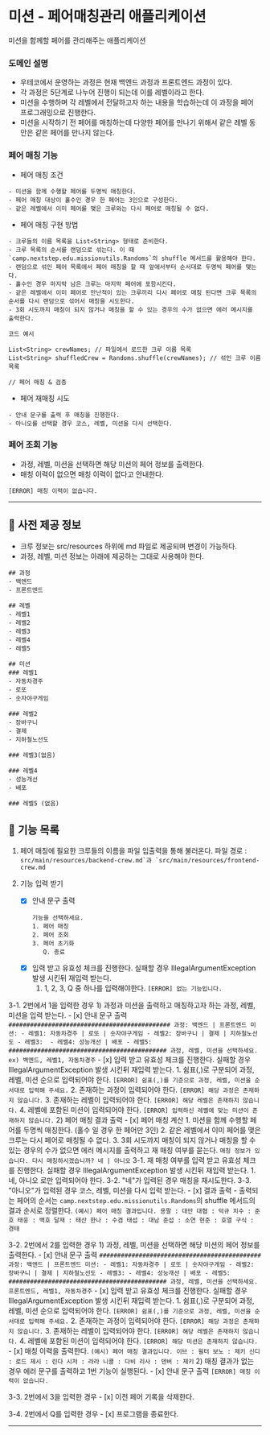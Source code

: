 # 미션 - 페어매칭관리 애플리케이션
미션을 함께할 페어를 관리해주는 애플리케이션

### 도메인 설명
- 우테코에서 운영하는 과정은 현재 백엔드 과정과 프론트엔드 과정이 있다.
- 각 과정은 5단계로 나누어 진행이 되는데 이를 레벨이라고 한다.
- 미션을 수행하며 각 레벨에서 전달하고자 하는 내용을 학습하는데 이 과정을 페어 프로그래밍으로 진행한다.
- 미션을 시작하기 전 페어를 매칭하는데 다양한 페어를 만나기 위해서 같은 레벨 동안은 같은 페어를 만나지 않는다.

### 페어 매칭 기능
- 페어 매칭 조건
```
- 미션을 함께 수행할 페어를 두명씩 매칭한다.
- 페어 매칭 대상이 홀수인 경우 한 페어는 3인으로 구성한다. 
- 같은 레벨에서 이미 페어를 맺은 크루와는 다시 페어로 매칭될 수 없다.
```

- 페어 매칭 구현 방법
```
- 크루들의 이름 목록을 List<String> 형태로 준비한다.
- 크루 목록의 순서를 랜덤으로 섞는다. 이 때 `camp.nextstep.edu.missionutils.Randoms`의 shuffle 메서드를 활용해야 한다.
- 랜덤으로 섞인 페어 목록에서 페어 매칭을 할 때 앞에서부터 순서대로 두명씩 페어를 맺는다.
- 홀수인 경우 마지막 남은 크루는 마지막 페어에 포함시킨다.
- 같은 레벨에서 이미 페어로 만난적이 있는 크루끼리 다시 페어로 매칭 된다면 크루 목록의 순서를 다시 랜덤으로 섞어서 매칭을 시도한다.
- 3회 시도까지 매칭이 되지 않거나 매칭을 할 수 있는 경우의 수가 없으면 에러 메시지를 출력한다.
```

```
코드 예시
        
List<String> crewNames; // 파일에서 로드한 크루 이름 목록
List<String> shuffledCrew = Randoms.shuffle(crewNames); // 섞인 크루 이름 목록

// 페어 매칭 & 검증

```


- 페어 재매칭 시도
```
- 안내 문구를 출력 후 매칭을 진행한다.
- 아니오를 선택할 경우 코스, 레벨, 미션을 다시 선택한다.
```

### 페어 조회 기능
- 과정, 레벨, 미션을 선택하면 해당 미션의 페어 정보를 출력한다.
- 매칭 이력이 없으면 매칭 이력이 없다고 안내한다.

```
[ERROR] 매칭 이력이 없습니다.
```
---

## 💾 사전 제공 정보
- 크루 정보는 src/resources 하위에 md 파일로 제공되며 변경이 가능하다.
- 과정, 레벨, 미션 정보는 아래에 제공하는 그대로 사용해야 한다.

```
## 과정
- 백엔드
- 프론트엔드

## 레벨
- 레벨1
- 레벨2
- 레벨3
- 레벨4
- 레벨5

## 미션
### 레벨1
- 자동차경주
- 로또
- 숫자야구게임

### 레벨2
- 장바구니
- 결제
- 지하철노선도

### 레벨3(없음)

### 레벨4
- 성능개선
- 배포

### 레벨5 (없음)
```



## 🎯 기능 목록
1. 페어 매칭에 필요한 크루들의 이름을 파일 입출력을 통해 불러온다.
파일 경로 : ```src/main/resources/backend-crew.md`과 `src/main/resources/frontend-crew.md```

2. 기능 입력 받기
    - [x] 안내 문구 출력
        ```
        기능을 선택하세요.
        1. 페어 매칭
        2. 페어 조회
        3. 페어 초기화
           Q. 종료
        ```
    - [x] 입력 받고 유효성 체크를 진행한다. 실패할 경우 IllegalArgumentException 발생 시킨뒤 재입력 받는다.
        1. 1, 2, 3, Q 중 하나를 입력해야한다. ```[ERROR] 없는 기능입니다.```
    
3-1. 2번에서 1을 입력한 경우
    1) 과정과 미션을 출력하고 매칭하고자 하는 과정, 레벨, 미션을 입력 받는다.
        - [x] 안내 문구 출력
            ```
            #############################################
            과정: 백엔드 | 프론트엔드
            미션:
              - 레벨1: 자동차경주 | 로또 | 숫자야구게임
              - 레벨2: 장바구니 | 결제 | 지하철노선도
              - 레벨3: 
              - 레벨4: 성능개선 | 배포
              - 레벨5: 
            ############################################
            과정, 레벨, 미션을 선택하세요.
            ex) 백엔드, 레벨1, 자동차경주
            ```
        - [x] 입력 받고 유효성 체크를 진행한다. 실패할 경우 IllegalArgumentException 발생 시킨뒤 재입력 받는다.
            1. 쉼표(,)로 구분되어 과정, 레벨, 미션 순으로 입력되어야 한다. ```[ERROR] 쉼표(,)를 기준으로 과정, 레벨, 미션을 순서대로 입력해 주세요.```
            2. 존재하는 과정이 입력되어야 한다. ```[ERROR] 해당 과정은 존재하지 않습니다.```
            3. 존재하는 레벨이 입력되어야 한다. ```[ERROR] 해당 레벨은 존재하지 않습니다.```
            4. 레벨에 포함된 미션이 입력되어야 한다. ```[ERROR] 입력하신 레벨에 맞는 미션이 존재하지 않습니다.```
    2) 페어 매칭 결과 출력
        - [x] 페어 매칭 계산
            1. 미션을 함께 수행할 페어를 두명씩 매칭한다. (홀수 일 경우 한 페어만 3인)
            2. 같은 레벨에서 이미 페어를 맺은 크루는 다시 페어로 매칭될 수 없다.
            3. 3회 시도까지 매칭이 되지 않거나 매칭을 할 수 있는 경우의 수가 없으면 에러 메시지를 출력하고 재 매칭 여부를 묻는다.
                ```
                매칭 정보가 있습니다. 다시 매칭하시겠습니까?
                네 | 아니오
                ```
                3-1. 재 매칭 여부를 입력 받고 유효성 체크를 진행한다. 실패할 경우 IllegalArgumentException 발생 시킨뒤 재입력 받는다.
                    1. 네, 아니오 로만 입력되어야 한다.
                3-2. "네"가 입력된 경우 매칭을 재시도한다.
                3-3. "아니오"가 입력된 경우 코스, 레벨, 미션을 다시 입력 받는다.
        - [x] 결과 출력
            - 출력되는 페어의 순서는 `camp.nextstep.edu.missionutils.Randoms`의 shuffle 메서드의 결과 순서로 정렬한다.
                ```
                (예시)
                페어 매칭 결과입니다.
                용팔 : 대만
                대협 : 덕규
                치수 : 준호
                태웅 : 백호
                달재 : 태산
                한나 : 수겸
                태섭 : 대남
                준섭 : 소연
                현준 : 호열
                구식 : 경태
                ```      
            
3-2. 2번에서 2를 입력한 경우
    1) 과정, 레벨, 미션을 선택하면 해당 미션의 페어 정보를 출력한다.
        - [x] 안내 문구 출력
            ```
                #############################################
                과정: 백엔드 | 프론트엔드
                미션:
                - 레벨1: 자동차경주 | 로또 | 숫자야구게임
                - 레벨2: 장바구니 | 결제 | 지하철노선도
                - 레벨3:
                - 레벨4: 성능개선 | 배포
                - 레벨5:
                ############################################
                과정, 레벨, 미션을 선택하세요.
                프론트엔드, 레벨1, 자동차경주
            ```
        - [x] 입력 받고 유효성 체크를 진행한다. 실패할 경우 IllegalArgumentException 발생 시킨뒤 재입력 받는다.
            1. 쉼표(,)로 구분되어 과정, 레벨, 미션 순으로 입력되어야 한다. ```[ERROR] 쉼표(,)를 기준으로 과정, 레벨, 미션을 순서대로 입력해 주세요.```
            2. 존재하는 과정이 입력되어야 한다. ```[ERROR] 해당 과정은 존재하지 않습니다.```
            3. 존재하는 레벨이 입력되어야 한다. ```[ERROR] 해당 레벨은 존재하지 않습니다.```
            4. 레벨에 포함된 미션이 입력되어야 한다. ```[ERROR] 해당 미션은 존재하지 않습니다.```
        - [x] 매칭 이력을 출력한다.
            ```
            (예시)
            페어 매칭 결과입니다.
            이브 : 윌터
            보노 : 제키
            신디 : 로드
            제시 : 린다
            시저 : 라라
            니콜 : 다비
            리사 : 덴버 : 제키
            ```
    2) 매칭 결과가 없는 경우 에러 문구를 출력하고 1번 기능이 실행된다.
         - [x] 안내 문구 출력
            ```
            [ERROR] 매칭 이력이 없습니다.
            ```

3-3. 2번에서 3을 입력한 경우
    - [x] 이전 페어 기록을 삭제한다.

3-4. 2번에서 Q를 입력한 경우
    - [x] 프로그램을 종료한다.

---

